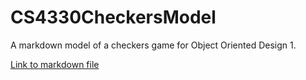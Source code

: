 # CS4330CheckersModel
A markdown model of a checkers game for Object Oriented Design 1.

[Link to markdown file](https://github.com/Trev-Lev/CS4330CheckersModel/blob/master/CheckersModel.md "Checkerboard Model")
